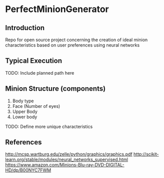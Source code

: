 PerfectMinionGenerator
======================

Introduction
------------
Repo for open source project concerning the creation of ideal minion characteristics based on user preferences using neural networks

Typical Execution
-----------------
TODO: Include planned path here

Minion Structure (components)
-----------------------------
1. Body type
2. Face (Number of eyes)
3. Upper Body
4. Lower body

TODO: Define more unique characteristics

References
----------
http://mcsp.wartburg.edu/zelle/python/graphics/graphics.pdf
http://scikit-learn.org/stable/modules/neural_networks_supervised.html
https://www.amazon.com/Minions-Blu-ray-DVD-DIGITAL-HD/dp/B00NYC7FWM